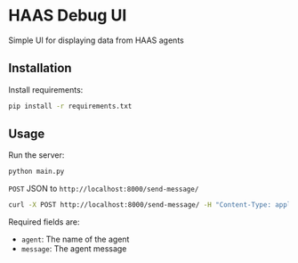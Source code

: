 # HAAS Debug UI

Simple UI for displaying data from HAAS agents

## Installation

Install requirements:

```sh
pip install -r requirements.txt
```

## Usage

Run the server:

```sh
python main.py
```

`POST` JSON to `http://localhost:8000/send-message/`

```sh
curl -X POST http://localhost:8000/send-message/ -H "Content-Type: application/json" -d '{"message":"hello world", "agent":"agent 1"}'
```

Required fields are:

 * `agent`: The name of the agent
 * `message`: The agent message
